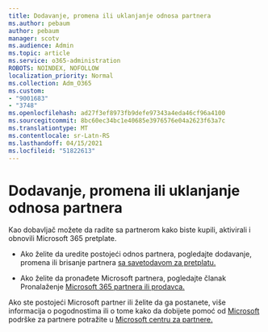 ```yaml
---
title: Dodavanje, promena ili uklanjanje odnosa partnera
ms.author: pebaum
author: pebaum
manager: scotv
ms.audience: Admin
ms.topic: article
ms.service: o365-administration
ROBOTS: NOINDEX, NOFOLLOW
localization_priority: Normal
ms.collection: Adm_O365
ms.custom:
- "9001683"
- "3748"
ms.openlocfilehash: ad27f3ef8973fb9defe97343a4eda46cf96a4100
ms.sourcegitcommit: 8bc60ec34bc1e40685e3976576e04a2623f63a7c
ms.translationtype: MT
ms.contentlocale: sr-Latn-RS
ms.lasthandoff: 04/15/2021
ms.locfileid: "51822613"
---
```

# <a name="add-change-or-remove-a-partner-relationship"></a>Dodavanje, promena ili uklanjanje odnosa partnera

Kao dobavljač možete da radite sa partnerom kako biste kupili, aktivirali i obnovili Microsoft 365 pretplate. 

- Ako želite da uredite postojeći odnos partnera, pogledajte dodavanje, promena ili brisanje partnera [sa savetodavom za pretplatu.](https://docs.microsoft.com/microsoft-365/admin/misc/add-partner?view=o365-worldwide)

- Ako želite da pronađete Microsoft partnera, pogledajte članak Pronalaženje [Microsoft 365 partnera ili prodavca.](https://docs.microsoft.com/microsoft-365/admin/manage/find-your-partner-or-reseller?view=o365-worldwide)

Ako ste postojeći Microsoft partner ili želite da ga postanete, više informacija o pogodnostima ili o tome kako da dobijete pomoć od [Microsoft](https://support.microsoft.com/help/4499930/partner-center-overview) podrške za partnere potražite u [Microsoft centru za partnere.](https://aka.ms/partnersupport)
